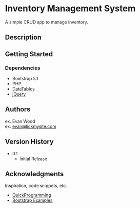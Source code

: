 # Inventory Management System

A simple CRUD app to manage inventory.

## Description

## Getting Started

### Dependencies

* Bootstrap 5.1
* PHP
* [DataTables](https://datatables.net/)
* [jQuery](https://jquery.com/)

## Authors

ex. Evan Wood  
ex. evan@lickmysite.com

## Version History

* 0.1
    * Initial Release


## Acknowledgments

Inspiration, code snippets, etc.
* [QuickProgramming](https://www.youtube.com/c/QuickProgramming)
* [Bootstrap Examples](https://getbootstrap.com/docs/5.0/examples/)
